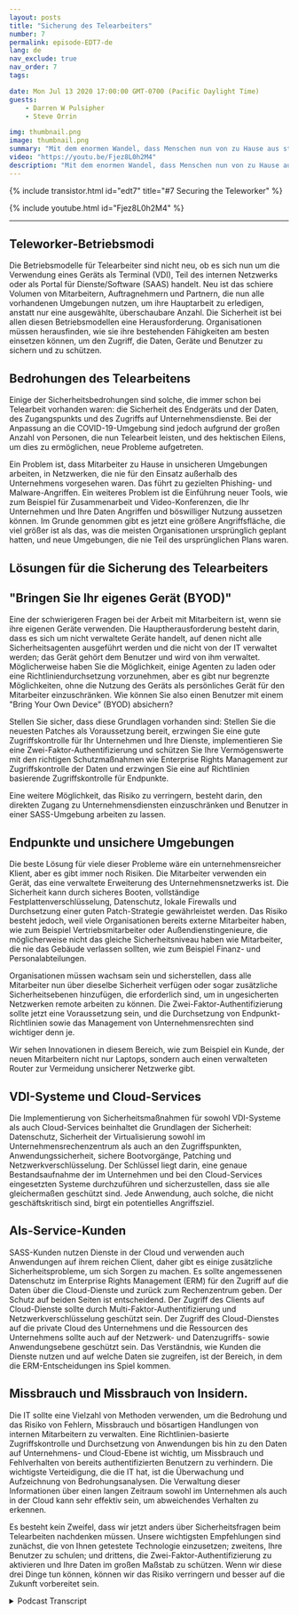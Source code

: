 ```yaml
---
layout: posts
title: "Sicherung des Telearbeiters"
number: 7
permalink: episode-EDT7-de
lang: de
nav_exclude: true
nav_order: 7
tags:

date: Mon Jul 13 2020 17:00:00 GMT-0700 (Pacific Daylight Time)
guests:
    - Darren W Pulsipher
    - Steve Orrin

img: thumbnail.png
image: thumbnail.png
summary: "Mit dem enormen Wandel, dass Menschen nun von zu Hause aus statt aus dem Büro arbeiten, wird Sicherheit zu einer wachsenden Sorge für viele IT-Organisationen. In dieser Episode diskutieren Steve Orrin, CTO von Intel Federal, und Darren die Sicherheitsbedrohungen und Lösungen, um Ihren Telearbeiter und Unternehmensrechenzentren zu schützen."
video: "https://youtu.be/Fjez8L0h2M4"
description: "Mit dem enormen Wandel, dass Menschen nun von zu Hause aus statt aus dem Büro arbeiten, wird Sicherheit zu einer wachsenden Sorge für viele IT-Organisationen. In dieser Episode diskutieren Steve Orrin, CTO von Intel Federal, und Darren die Sicherheitsbedrohungen und Lösungen, um Ihren Telearbeiter und Unternehmensrechenzentren zu schützen."
---
```


<div>
{% include transistor.html id="edt7" title="#7 Securing the Teleworker" %}

{% include youtube.html id="Fjez8L0h2M4" %}
</div>

---

## Teleworker-Betriebsmodi

Die Betriebsmodelle für Telearbeiter sind nicht neu, ob es sich nun um die Verwendung eines Geräts als Terminal (VDI), Teil des internen Netzwerks oder als Portal für Dienste/Software (SAAS) handelt. Neu ist das schiere Volumen von Mitarbeitern, Auftragnehmern und Partnern, die nun alle vorhandenen Umgebungen nutzen, um ihre Hauptarbeit zu erledigen, anstatt nur eine ausgewählte, überschaubare Anzahl. Die Sicherheit ist bei allen diesen Betriebsmodellen eine Herausforderung. Organisationen müssen herausfinden, wie sie ihre bestehenden Fähigkeiten am besten einsetzen können, um den Zugriff, die Daten, Geräte und Benutzer zu sichern und zu schützen.

## Bedrohungen des Telearbeitens

Einige der Sicherheitsbedrohungen sind solche, die immer schon bei Telearbeit vorhanden waren: die Sicherheit des Endgeräts und der Daten, des Zugangspunkts und des Zugriffs auf Unternehmensdienste. Bei der Anpassung an die COVID-19-Umgebung sind jedoch aufgrund der großen Anzahl von Personen, die nun Telearbeit leisten, und des hektischen Eilens, um dies zu ermöglichen, neue Probleme aufgetreten.

Ein Problem ist, dass Mitarbeiter zu Hause in unsicheren Umgebungen arbeiten, in Netzwerken, die nie für den Einsatz außerhalb des Unternehmens vorgesehen waren. Das führt zu gezielten Phishing- und Malware-Angriffen. Ein weiteres Problem ist die Einführung neuer Tools, wie zum Beispiel für Zusammenarbeit und Video-Konferenzen, die Ihr Unternehmen und Ihre Daten Angriffen und böswilliger Nutzung aussetzen können. Im Grunde genommen gibt es jetzt eine größere Angriffsfläche, die viel größer ist als das, was die meisten Organisationen ursprünglich geplant hatten, und neue Umgebungen, die nie Teil des ursprünglichen Plans waren.

## Lösungen für die Sicherung des Telearbeiters

## "Bringen Sie Ihr eigenes Gerät (BYOD)"

Eine der schwierigeren Fragen bei der Arbeit mit Mitarbeitern ist, wenn sie ihre eigenen Geräte verwenden. Die Hauptherausforderung besteht darin, dass es sich um nicht verwaltete Geräte handelt, auf denen nicht alle Sicherheitsagenten ausgeführt werden und die nicht von der IT verwaltet werden; das Gerät gehört dem Benutzer und wird von ihm verwaltet. Möglicherweise haben Sie die Möglichkeit, einige Agenten zu laden oder eine Richtliniendurchsetzung vorzunehmen, aber es gibt nur begrenzte Möglichkeiten, ohne die Nutzung des Geräts als persönliches Gerät für den Mitarbeiter einzuschränken. Wie können Sie also einen Benutzer mit einem "Bring Your Own Device" (BYOD) absichern?

Stellen Sie sicher, dass diese Grundlagen vorhanden sind: Stellen Sie die neuesten Patches als Voraussetzung bereit, erzwingen Sie eine gute Zugriffskontrolle für Ihr Unternehmen und Ihre Dienste, implementieren Sie eine Zwei-Faktor-Authentifizierung und schützen Sie Ihre Vermögenswerte mit den richtigen Schutzmaßnahmen wie Enterprise Rights Management zur Zugriffskontrolle der Daten und erzwingen Sie eine auf Richtlinien basierende Zugriffskontrolle für Endpunkte.

Eine weitere Möglichkeit, das Risiko zu verringern, besteht darin, den direkten Zugang zu Unternehmensdiensten einzuschränken und Benutzer in einer SASS-Umgebung arbeiten zu lassen.

## Endpunkte und unsichere Umgebungen

Die beste Lösung für viele dieser Probleme wäre ein unternehmensreicher Klient, aber es gibt immer noch Risiken. Die Mitarbeiter verwenden ein Gerät, das eine verwaltete Erweiterung des Unternehmensnetzwerks ist. Die Sicherheit kann durch sicheres Booten, vollständige Festplattenverschlüsselung, Datenschutz, lokale Firewalls und Durchsetzung einer guten Patch-Strategie gewährleistet werden. Das Risiko besteht jedoch, weil viele Organisationen bereits externe Mitarbeiter haben, wie zum Beispiel Vertriebsmitarbeiter oder Außendienstingenieure, die möglicherweise nicht das gleiche Sicherheitsniveau haben wie Mitarbeiter, die nie das Gebäude verlassen sollten, wie zum Beispiel Finanz- und Personalabteilungen.

Organisationen müssen wachsam sein und sicherstellen, dass alle Mitarbeiter nun über dieselbe Sicherheit verfügen oder sogar zusätzliche Sicherheitsebenen hinzufügen, die erforderlich sind, um in ungesicherten Netzwerken remote arbeiten zu können. Die Zwei-Faktor-Authentifizierung sollte jetzt eine Voraussetzung sein, und die Durchsetzung von Endpunkt-Richtlinien sowie das Management von Unternehmensrechten sind wichtiger denn je.

Wir sehen Innovationen in diesem Bereich, wie zum Beispiel ein Kunde, der neuen Mitarbeitern nicht nur Laptops, sondern auch einen verwalteten Router zur Vermeidung unsicherer Netzwerke gibt.

## VDI-Systeme und Cloud-Services

Die Implementierung von Sicherheitsmaßnahmen für sowohl VDI-Systeme als auch Cloud-Services beinhaltet die Grundlagen der Sicherheit: Datenschutz, Sicherheit der Virtualisierung sowohl im Unternehmensrechenzentrum als auch an den Zugriffspunkten, Anwendungssicherheit, sichere Bootvorgänge, Patching und Netzwerkverschlüsselung. Der Schlüssel liegt darin, eine genaue Bestandsaufnahme der im Unternehmen und bei den Cloud-Services eingesetzten Systeme durchzuführen und sicherzustellen, dass sie alle gleichermaßen geschützt sind. Jede Anwendung, auch solche, die nicht geschäftskritisch sind, birgt ein potentielles Angriffsziel.

## Als-Service-Kunden

SASS-Kunden nutzen Dienste in der Cloud und verwenden auch Anwendungen auf ihrem reichen Client, daher gibt es einige zusätzliche Sicherheitsprobleme, um sich Sorgen zu machen. Es sollte angemessenen Datenschutz im Enterprise Rights Management (ERM) für den Zugriff auf die Daten über die Cloud-Dienste und zurück zum Rechenzentrum geben. Der Schutz auf beiden Seiten ist entscheidend. Der Zugriff des Clients auf Cloud-Dienste sollte durch Multi-Faktor-Authentifizierung und Netzwerkverschlüsselung geschützt sein. Der Zugriff des Cloud-Dienstes auf die private Cloud des Unternehmens und die Ressourcen des Unternehmens sollte auch auf der Netzwerk- und Datenzugriffs- sowie Anwendungsebene geschützt sein. Das Verständnis, wie Kunden die Dienste nutzen und auf welche Daten sie zugreifen, ist der Bereich, in dem die ERM-Entscheidungen ins Spiel kommen.

## Missbrauch und Missbrauch von Insidern.

Die IT sollte eine Vielzahl von Methoden verwenden, um die Bedrohung und das Risiko von Fehlern, Missbrauch und bösartigen Handlungen von internen Mitarbeitern zu verwalten. Eine Richtlinien-basierte Zugriffskontrolle und Durchsetzung von Anwendungen bis hin zu den Daten auf Unternehmens- und Cloud-Ebene ist wichtig, um Missbrauch und Fehlverhalten von bereits authentifizierten Benutzern zu verhindern. Die wichtigste Verteidigung, die die IT hat, ist die Überwachung und Aufzeichnung von Bedrohungsanalysen. Die Verwaltung dieser Informationen über einen langen Zeitraum sowohl im Unternehmen als auch in der Cloud kann sehr effektiv sein, um abweichendes Verhalten zu erkennen.

Es besteht kein Zweifel, dass wir jetzt anders über Sicherheitsfragen beim Telearbeiten nachdenken müssen. Unsere wichtigsten Empfehlungen sind zunächst, die von Ihnen getestete Technologie einzusetzen; zweitens, Ihre Benutzer zu schulen; und drittens, die Zwei-Faktor-Authentifizierung zu aktivieren und Ihre Daten im großen Maßstab zu schützen. Wenn wir diese drei Dinge tun können, können wir das Risiko verringern und besser auf die Zukunft vorbereitet sein.



<details>
<summary> Podcast Transcript </summary>

<p></p>

</details>
